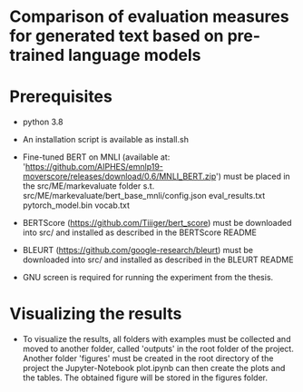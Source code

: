 # Comparison of evaluation measures for generated text based on pre-trained language models


# Prerequisites
- python 3.8

- An installation script is available as install.sh

- Fine-tuned BERT on MNLI (available at: 'https://github.com/AIPHES/emnlp19-moverscore/releases/download/0.6/MNLI_BERT.zip') 
    must be placed in the src/ME/markevaluate folder s.t. 
    src/ME/markevaluate/bert_base_mnli/config.json eval_results.txt pytorch_model.bin vocab.txt

- BERTScore (https://github.com/Tiiiger/bert_score) must be downloaded into src/ and installed as described in the BERTScore README

- BLEURT (https://github.com/google-research/bleurt) must be downloaded into src/ and installed as described in the BLEURT README

- GNU screen is required for running the experiment from the thesis. 
    

#

# Visualizing the results

- To visualize the results, all folders with examples must be collected and moved to another folder, called 'outputs' in the root folder of the project.
  Another folder 'figures' must be created in the root directory of the project the Jupyter-Notebook plot.ipynb can then create the plots and the tables.
  The obtained figure will be stored in the figures folder.